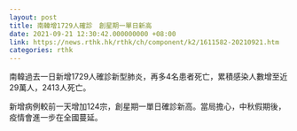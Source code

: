 ```yaml
---
layout: post
title: 南韓增1729人確診　創星期一單日新高
date: 2021-09-21 12:30:42.000000000 +08:00
link: https://news.rthk.hk/rthk/ch/component/k2/1611582-20210921.htm
categories: rthk
---
```


南韓過去一日新增1729人確診新型肺炎，再多4名患者死亡，累積感染人數增至近29萬人，2413人死亡。

新增病例較前一天增加124宗，創星期一單日確診新高。當局擔心，中秋假期後，疫情會進一步在全國蔓延。
